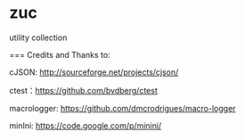 zuc
===

utility collection


===
Credits and Thanks to:

cJSON: http://sourceforge.net/projects/cjson/

ctest：https://github.com/bvdberg/ctest

macrologger: https://github.com/dmcrodrigues/macro-logger

minIni: https://code.google.com/p/minini/
